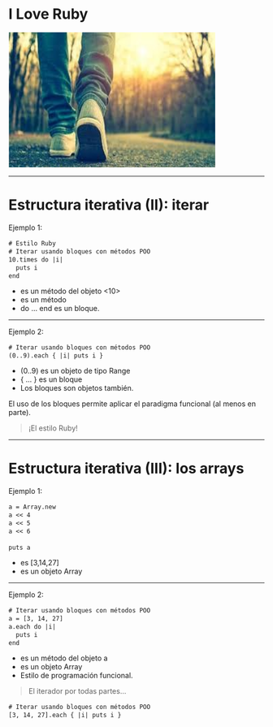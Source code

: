 
# I Love Ruby

![](./images/caminar.png)

---

# Estructura iterativa (II): iterar

Ejemplo 1:

```
# Estilo Ruby
# Iterar usando bloques con métodos POO
10.times do |i|
  puts i
end
```

* <times> es un método del objeto <10>
* <each> es un método
* do ... end es un bloque.

---

Ejemplo 2:

```
# Iterar usando bloques con métodos POO
(0..9).each { |i| puts i }
```

* (0..9) es un objeto de tipo Range
* { ... } es un bloque
* Los bloques son objetos también.

El uso de los bloques permite aplicar el paradigma funcional (al menos en parte).

> ¡El estilo Ruby!

---

# Estructura iterativa (III): los arrays

Ejemplo 1:

```
a = Array.new
a << 4
a << 5
a << 6

puts a
```
* <a> es [3,14,27]
* <a> es un objeto Array

---

Ejemplo 2:

```
# Iterar usando bloques con métodos POO
a = [3, 14, 27]
a.each do |i|
  puts i
end
```

* <each> es un método del objeto a
* <a> es un objeto Array
* Estilo de programación funcional.

> El iterador por todas partes...

```
# Iterar usando bloques con métodos POO
[3, 14, 27].each { |i| puts i }
```
